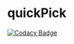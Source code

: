 # quickPick
[![Codacy Badge](https://api.codacy.com/project/badge/Grade/56a905b6fd034136ab8f4150a2cacc70)](https://app.codacy.com/gh/richardechegaray/quickPick?utm_source=github.com&utm_medium=referral&utm_content=richardechegaray/quickPick&utm_campaign=Badge_Grade)
